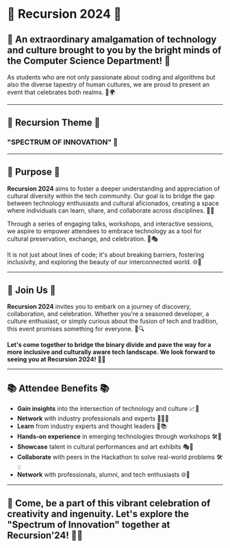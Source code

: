 # 🎉 Recursion 2024 🎉

## 🌟 An extraordinary amalgamation of technology and culture brought to you by the bright minds of the Computer Science Department! 🌟

As students who are not only passionate about coding and algorithms but also the diverse tapestry of human cultures, we are proud to present an event that celebrates both realms. 🚀🌍

---

## 🎨 **Recursion Theme** 🎨
### **"SPECTRUM OF INNOVATION"** 🌈

---

## 🎯 **Purpose** 🎯

**Recursion 2024** aims to foster a deeper understanding and appreciation of cultural diversity within the tech community. Our goal is to bridge the gap between technology enthusiasts and cultural aficionados, creating a space where individuals can learn, share, and collaborate across disciplines. 🤝💡

Through a series of engaging talks, workshops, and interactive sessions, we aspire to empower attendees to embrace technology as a tool for cultural preservation, exchange, and celebration. 🎤🎭

It is not just about lines of code; it's about breaking barriers, fostering inclusivity, and exploring the beauty of our interconnected world. 🌐💖

---

## 🎉 **Join Us** 🎉

**Recursion 2024** invites you to embark on a journey of discovery, collaboration, and celebration. Whether you're a seasoned developer, a culture enthusiast, or simply curious about the fusion of tech and tradition, this event promises something for everyone. 🙌🔍

**Let's come together to bridge the binary divide and pave the way for a more inclusive and culturally aware tech landscape. We look forward to seeing you at Recursion 2024!** 🎊👥

---

## 📚 **Attendee Benefits** 📚

- **Gain insights** into the intersection of technology and culture 📈🎨
- **Network** with industry professionals and experts 🤝👩‍💻
- **Learn** from industry experts and thought leaders 🧠📚
- **Hands-on experience** in emerging technologies through workshops 🛠️🔧
- **Showcase** talent in cultural performances and art exhibits 🎭🎨
- **Collaborate** with peers in the Hackathon to solve real-world problems 🛠️💡
- **Network** with professionals, alumni, and tech enthusiasts 🌐👥

---

## 🎉 **Come, be a part of this vibrant celebration of creativity and ingenuity. Let's explore the "Spectrum of Innovation" together at Recursion'24!** 🎉🚀

<!---
- 👋 Hi, I’m @recursion-pu
- 👀 I’m interested in ...
- 🌱 I’m currently learning ...
- 💞️ I’m looking to collaborate on ...
- 📫 How to reach me ...
- 😄 Pronouns: ...
- ⚡ Fun fact: ...


recursion-pu/recursion-pu is a ✨ special ✨ repository because its `README.md` (this file) appears on your GitHub profile.
You can click the Preview link to take a look at your changes.
--->
